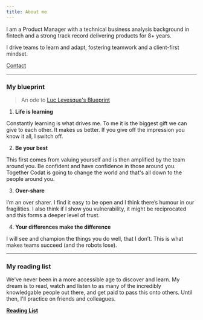 ```yaml
---
title: About me
---
```


I am a Product Manager with a technical business analysis background in fintech and a strong track record delivering products for 8+ years.

I drive teams to learn and adapt, fostering teamwork and a client-first mindset.

[Contact](mailto:andrewdurbanjackson@gmail.com)

---

### My blueprint

> An ode to [Luc Levesque's Blueprint](https://luclevesque.com/blogs/luc-levesques-blog/leader-blueprint-how-to-help-new-employees-be-rockstars-a-new-approach)

1. **Life is learning**


Constantly learning is what drives me. To me it is the biggest gift we can give to each other. It makes us better. If you give off the impression you know it all, I switch off.

2. **Be your best**


This first comes from valuing yourself and is then amplified by the team around you. Be confident and have confidence in those around you. Together Codat is going to change the world and that's all down to the people around you.

3. **Over-share**


I’m an over sharer. I find it easy to be open and I think there’s humour in our fragilities. I also think if I show you vulnerability, it might be reciprocated and this forms a deeper level of trust.

4. **Your differences make the difference**


I will see and champion the things you do well, that I don’t. This is what makes teams succeed (and the robots lose).

---

### My reading list

We've never been in a more accessible age to discover and learn. My dream is to read, watch and listen to as many of the incredibly knowledgable people out there, and get paid to pass this onto others. Until then, I'll practice on friends and colleagues.

[**Reading List**](https://www.goodreads.com/review/list/178076303-andrew-d-urban-jackson?shelf=read)